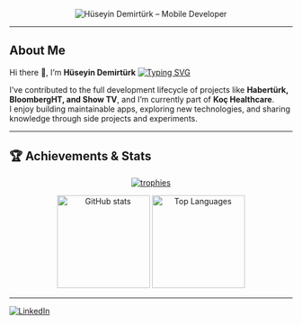 <p align="center">
  <img src="https://raw.githubusercontent.com/sagar-viradiya/sagar-viradiya/master/resources/banner.png" alt="Hüseyin Demirtürk – Mobile Developer" />
</p>

---

## About Me

Hi there 👋, I’m **Hüseyin Demirtürk**
[![Typing SVG](https://readme-typing-svg.demolab.com?font=Fira+Code&size=16&pause=1000&color=F7AD87&random=true&width=435&height=30&lines=Computer+Engineer;Programmer;Mobile+Application+Developer;Tech+Enthusiast;Software+Developer)](https://git.io/typing-svg)

I’ve contributed to the full development lifecycle of projects like **Habertürk, BloombergHT, and Show TV**, and I’m currently part of **Koç Healthcare**.  
I enjoy building maintainable apps, exploring new technologies, and sharing knowledge through side projects and experiments.

---

## 🏆 Achievements & Stats

<p align="center">
  <a href="https://github.com/ryo-ma/github-profile-trophy">
    <img src="https://github-profile-trophy.vercel.app/?username=HuseyinDemirturk&theme=onedark&row=1&column=6" alt="trophies" />
  </a>
</p>

<p align="center">
  <img src="https://github-readme-stats.vercel.app/api?username=HuseyinDemirturk&show_icons=true&theme=radical" alt="GitHub stats" height="165" />
  <img src="https://github-readme-stats.vercel.app/api/top-langs/?username=HuseyinDemirturk&layout=compact&theme=radical" alt="Top Languages" height="165" />
</p>

---

[![LinkedIn](https://img.shields.io/badge/LinkedIn-0077B5?style=for-the-badge&logo=linkedin&logoColor=white)](https://www.linkedin.com/in/huseyindemirturk)
